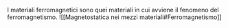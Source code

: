 I materiali ferromagnetici sono quei materiali in cui avviene il fenomeno del ferromagnetismo.
![[Magnetostatica nei mezzi materiali#Ferromagnetismo]]